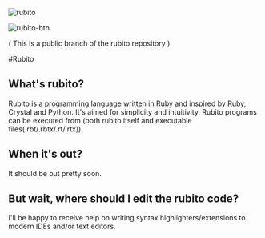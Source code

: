 ![rubito](http://i.imgur.com/nYEaCQ2.png)

![rubito-btn](http://i.imgur.com/datZpRJ.png)

( This is a public branch of the rubito repository )

#Rubito

## What's rubito?

Rubito is a programming language written in Ruby and inspired by Ruby, Crystal and Python. It's aimed for simplicity and intuitivity. Rubito programs can be executed from (both rubito itself and executable files(.rbt/.rbtx/.rt/.rtx)).

## When it's out?

It should be out pretty soon.

## But wait, where should I edit the rubito code?

I'll be happy to receive help on writing syntax highlighters/extensions to modern IDEs and/or text editors.
